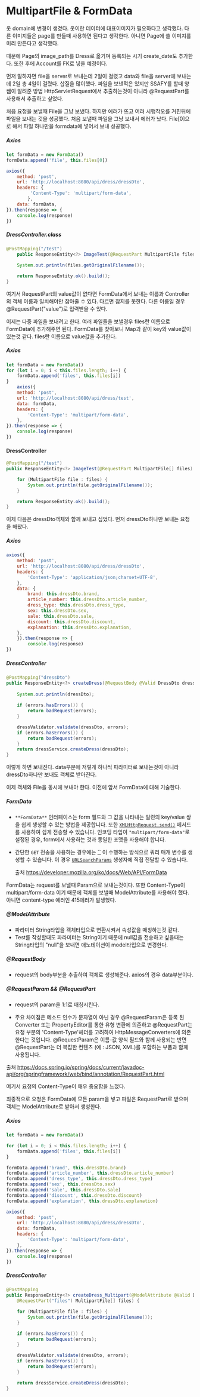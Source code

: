 # MultipartFile & FormData

옷 domain에 변경이 생겼다.  옷이란 데이터에 대표이미지가 필요하다고 생각했다. 다른 이미지들은 page를 만들때 사용하면 된다고 생각한다. 아니면 Page에 쓸 이미지를 미리 만든다고 생각했다.

때문에 Page의 image_path를 Dress로 옮기며 등록되는 시기 create_date도 추가한다. 또한 후에  Account를 FK로 넣을 예정이다.



먼저 말하자면 file을 server로 보내는데 2일이 걸렸고 data와 file을 server에 보내는데 2일 총 4일이 걸렸다. 삽질을 많이했다. 파일을 보낸적은 있지만 SSAFY를 할때 양쌤이 알려준 방법 HttpServletRequest에서 추출하는것이 아니라 @RequestPart를 사용해서 추출하고 싶었다.

처음 요청을 보낼때 File을 그냥 보냈다. 하지만 에러가 뜨고 여러 시행착오를 거친뒤에 파일을 보내는 것을 성공했다. 처음 보낼때 파일을 그냥 보내서 에러가 났다. File[0]으로 해서 파일 하나만을 formdata에 넣어서 보내 성공했다. 



##### Axios

```javascript
let formData = new FormData()
formData.append('file', this.files[0])

axios({
	method: 'post',
	url: 'http://localhost:8080/api/dress/dressDto',
	headers: {
		 'Content-Type': 'multipart/form-data',
		},
	data: formData,
}).then(response => {
	console.log(response)
})
```



##### DressController.class

```java
@PostMapping("/test")
	public ResponseEntity<?> ImageTest(@RequestPart MultipartFile files) {

	System.out.println(files.getOriginalFilename());

	return ResponseEntity.ok().build();
}
```



여기서 RequestPart의 value값이 없다면 FormData에서 보내는 이름과 Controller의 객체 이름과 일치해야만 잡아줄 수 있다. 다르면 잡지를 못한다. 다른 이름일 경우 @RequestPart("value")로 입력받을 수 있다.



이제는 다중 파일을 보내려고 한다. 여러 파일들을 보낼경우 files란 이름으로 FormData에 추가해주면 된다. FormData를 찾아보니 Map과 같이 key와 value값이 있는것 같다. files란 이름으로 value값을 추가한다.

##### Axios

```javascript
let formData = new FormData()
for (let i = 0; i < this.files.length; i++) {
	formData.append('files', this.files[i])
}
	axios({
	method: 'post',
	url: 'http://localhost:8080/api/dress/test',
	data: formData,
	headers: {
		'Content-Type': 'multipart/form-data',
	},
}).then(response => {
	console.log(response)
})
```



#### DressController

```java
@PostMapping("/test")
public ResponseEntity<?> ImageTest(@RequestPart MultipartFile[] files) {

	for (MultipartFile file : files) {
		System.out.println(file.getOriginalFilename());
	}

	return ResponseEntity.ok().build();
}
```



이제 다음은 dressDto객체와 함께 보내고 싶었다. 먼저 dressDto하나만 보내는 요청을 해봤다.

##### Axios

```javascript
axios({
	method: 'post',
	url: 'http://localhost:8080/api/dress/dressDto',
	headers: {
		'Content-Type': 'application/json;charset=UTF-8',
	},
	data: {
		brand: this.dressDto.brand,
		article_number: this.dressDto.article_number,
		dress_type: this.dressDto.dress_type,
		sex: this.dressDto.sex,
		sale: this.dressDto.sale,
		discount: this.dressDto.discount,
		explanation: this.dressDto.explanation,	
    },
	}).then(response => {
		console.log(response)
})
```



##### DressController

```java
@PostMapping("dressDto")
public ResponseEntity<?> createDress(@RequestBody @Valid DressDto dressDto, Errors errors) {
		
	System.out.println(dressDto);
		
	if (errors.hasErrors()) {
		return badRequest(errors);
	}

	dressValidator.validate(dressDto, errors);
	if (errors.hasErrors()) {
		return badRequest(errors);
    }
	return dressService.createDress(dressDto);
}
```



이렇게 하면 보내진다. data부분에 저렇게 하나씩 파라미터로 보내는것이 아니라 dressDto하나만 보내도 객체로 받아진다.  



이제 객체와 File을 동시에 보내야 한다. 이전에 앞서 FormData에 대해 기술한다.



##### FormData

* `**FormData**` 인터페이스는 form 필드와 그 값을 나타내는 일련의 key/value 쌍을 쉽게 생성할 수 있는 방법을 제공합니다. 또한 [`XMLHttpRequest.send()`](https://developer.mozilla.org/ko/docs/Web/API/XMLHttpRequest/send) 메서드를 사용하여 쉽게 전송할 수 있습니다. 인코딩 타입이 `"multipart/form-data"`로 설정된 경우, form에서 사용하는 것과 동일한 포맷을 사용해야 합니다.

* 간단한 `GET` 전송을 사용하는 경우에는 [``](https://developer.mozilla.org/ko/docs/Web/HTML/Element/form) 이 수행하는 방식으로 쿼리 매개 변수를 생성할 수 있습니다. 이 경우 [`URLSearchParams`](https://developer.mozilla.org/ko/docs/Web/API/URLSearchParams) 생성자에 직접 전달할 수 있습니다.

  출처  https://developer.mozilla.org/ko/docs/Web/API/FormData

FormData는 request를 보낼때 Param으로 보내는것이다. 또한 Content-Type이 multipart/form-data 이기 때문에 객체를 보낼때 ModelAttribute를 사용해야 했다. 아니면 content-type 에러인 415에러가 발생했다.



##### @ModelAttribute

* 파라미터 String타입을 객체타입으로 변환시켜서 속성값을 매칭하는것 같다.
* Test를 작성할때도 파라미터는 String이기 때문에 null값을 전송하고 싶을때는 String타입의 "null"을 보내면 애노테이션이 model타입으로 변경한다.

##### @RequestBody

* request의 body부분을 추출하여 객체로 생성해준다. axios의 경우 data부분이다.



##### @RequestParam && @RequestPart

* request의 param을 1:1로 매칭시킨다.

*  주요 차이점은 메소드 인수가 문자열이 아닌 경우 @RequestParam은 등록 된 Converter 또는 PropertyEditor를 통한 유형 변환에 의존하고 @RequestPart는 요청 부분의 'Content-Type'헤더를 고려하여 HttpMessageConverters에 의존한다는 것입니다. @RequestParam은 이름-값 양식 필드와 함께 사용되는 반면 @RequestPart는 더 복잡한 컨텐츠 (예 : JSON, XML)를 포함하는 부품과 함께 사용됩니다. 

  출처  https://docs.spring.io/spring/docs/current/javadoc-api/org/springframework/web/bind/annotation/RequestPart.html 



여기서 요청의 Content-Type이 매우 중요함을 느꼈다.



최종적으로 요청은 FormData에 모든 param을 넣고 파일은 RequestPart로 받으며 객체는 ModelAttribute로 받아서 생성한다.



##### Axios

```javascript
let formData = new FormData()

for (let i = 0; i < this.files.length; i++) {
	formData.append('files', this.files[i])
}

formData.append('brand', this.dressDto.brand)
formData.append('article_number', this.dressDto.article_number)
formData.append('dress_type', this.dressDto.dress_type)
formData.append('sex', this.dressDto.sex)
formData.append('sale', this.dressDto.sale)
formData.append('discount', this.dressDto.discount)
formData.append('explanation', this.dressDto.explanation)

axios({
	method: 'post',
	url: 'http://localhost:8080/api/dress/dressDto',
	data: formData,
	headers: {
		'Content-Type': 'multipart/form-data',
	},
}).then(response => {
	console.log(response)
})
```



##### DressController

```java
@PostMapping
public ResponseEntity<?> createDress_Multipart(@ModelAttribute @Valid DressDto dressDto, Errors errors,
	@RequestPart("files") MultipartFile[] files) {

	for (MultipartFile file : files) {
		System.out.println(file.getOriginalFilename());
	}

	if (errors.hasErrors()) {
		return badRequest(errors);
	}

	dressValidator.validate(dressDto, errors);
	if (errors.hasErrors()) {
		return badRequest(errors);
	}

	return dressService.createDress(dressDto);
}
```


